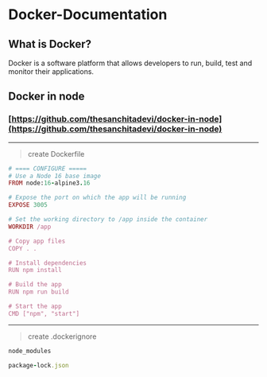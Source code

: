 # Docker-Documentation

## What is Docker?

Docker is a software platform that allows developers to run, build, test and monitor their applications.


## Docker in node
### [https://github.com/thesanchitadevi/docker-in-node](https://github.com/thesanchitadevi/docker-in-node)
---
> create Dockerfile 
```ruby
# ==== CONFIGURE =====
# Use a Node 16 base image
FROM node:16-alpine3.16

# Expose the port on which the app will be running
EXPOSE 3005

# Set the working directory to /app inside the container
WORKDIR /app

# Copy app files
COPY . .

# Install dependencies
RUN npm install

# Build the app
RUN npm run build

# Start the app
CMD ["npm", "start"]
```

---
> create .dockerignore
```ruby
node_modules

package-lock.json
```
